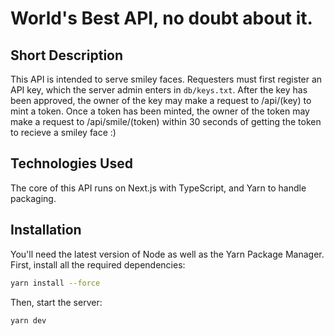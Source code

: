 # World's Best API, no doubt about it.

## Short Description

This API is intended to serve smiley faces. Requesters must first register an API key, which the server admin enters in `db/keys.txt`. After the key has been approved, the owner of the key may make a request to /api/(key) to mint a token. Once a token has been minted, the owner of the token may make a request to /api/smile/(token) within 30 seconds of getting the token to recieve a smiley face :)

## Technologies Used

The core of this API runs on Next.js with TypeScript, and Yarn to handle packaging.

## Installation

You'll need the latest version of Node as well as the Yarn Package Manager. First, install all the required dependencies:

```sh
yarn install --force
```

Then, start the server:

```sh
yarn dev
```